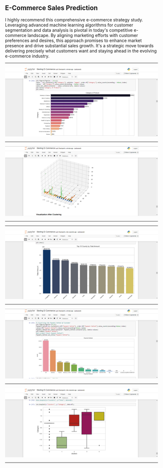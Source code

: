 ## E-Commerce Sales Prediction

I highly recommend this comprehensive e-commerce strategy study. Leveraging advanced machine learning algorithms for customer segmentation and data analysis is pivotal in today's competitive e-commerce landscape. By aligning marketing efforts with customer preferences and desires, this approach promises to enhance market presence and drive substantial sales growth. It's a strategic move towards delivering precisely what customers want and staying ahead in the evolving e-commerce industry.
 
<hr>

![My Image](assets/img4.png)

<hr>

![My Image](assets/img2.png)

<hr><hr>

![My Image](assets/img3.png)

<hr>

![My Image](assets/img5.png)

<hr>

![My Image](assets/img1.png)

<hr>

<br>

<br>
